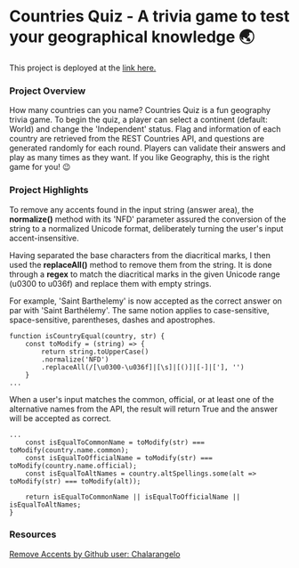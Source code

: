 # Countries Quiz - A trivia game to test your geographical knowledge 🌏

This project is deployed at the [link here.](https://countriesquizbymtdt.netlify.app/)

### Project Overview
How many countries can you name? Countries Quiz is a fun geography trivia game. To begin the quiz, a player can select a continent (default: World) and change the 'Independent' status. Flag and information of each country are retrieved from the REST Countries API, and questions are generated randomly for each round. Players can validate their answers and play as many times as they want. If you like Geography, this is the right game for you! 😉

### Project Highlights
To remove any accents found in the input string (answer area), the **normalize()** method with its 'NFD' parameter assured the conversion of the string to a normalized Unicode format, deliberately turning the user's input accent-insensitive.

Having separated the base characters from the diacritical marks, I then used the **replaceAll()** method to remove them from the string. It is done through a **regex** to match the diacritical marks in the given Unicode range (u0300 to u036f) and replace them with empty strings.

For example, 'Saint Barthelemy' is now accepted as the correct answer on par with 'Saint Barthélemy'. The same notion applies to case-sensitive, space-sensitive, parentheses, dashes and apostrophes.
```
function isCountryEqual(country, str) {
    const toModify = (string) => {
        return string.toUpperCase()
        .normalize('NFD')
        .replaceAll(/[\u0300-\u036f]|[\s]|[()]|[-]|['], '')
    }
...
```
When a user's input matches the common, official, or at least one of the alternative names from the API, the result will return True and the answer will be accepted as correct.
```
...
    const isEqualToCommonName = toModify(str) === toModify(country.name.common);
    const isEqualToOfficialName = toModify(str) === toModify(country.name.official);
    const isEqualToAltNames = country.altSpellings.some(alt => toModify(str) === toModify(alt));

    return isEqualToCommonName || isEqualToOfficialName || isEqualToAltNames;
}
```

### Resources
[Remove Accents by Github user: Chalarangelo](https://github.com/Chalarangelo/30-seconds-of-code/blob/master/content/snippets/js/s/remove-accents.md)

